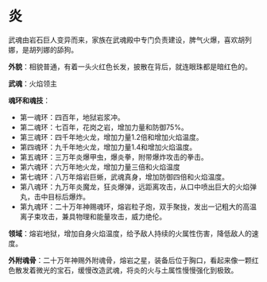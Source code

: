 # 炎

武魂由岩石巨人变异而来，家族在武魂殿中专门负责建设，脾气火爆，喜欢胡列娜，是胡列娜的舔狗。

**外貌**：相貌普通，有着一头火红色长发，披散在背后，就连眼珠都是暗红色的。

**武魂**：火焰领主

**魂环和魂技**：
* 第一魂环：四百年，地狱岩浆冲。
* 第二魂环：七百年，花岗之岩，增加力量和防御75%。
* 第三魂环：四千年地火龙，增加力量1.2倍和增加火焰温度。
* 第四魂环：九千年地火龙，增加力量1.4和增加火焰温度。
* 第五魂环：三万年炎爆甲虫，爆炎拳，附带爆炸攻击的拳击。
* 第六魂环：六万年地火龙，增加力量三倍和火焰温度
* 第七魂环：八万年熔岩巨蜥，武魂真身，增加防御四倍和火焰温度。
* 第八魂环：九万年炎魔龙，狂炎爆弹，远距离攻击，从口中喷出巨大的火焰弹丸，击中目标后爆炸。
* 第九魂环：二十万年神赐魂环，熔岩粒子炮，双手聚拢，发出一记粗大的高温离子束攻击，兼具物理和能量攻击，威力绝伦。

**领域**：熔岩地狱，增加自身火焰温度，给予敌人持续的火属性伤害，降低敌人的速度。

**外附魂骨**：二十万年神赐外附魂骨，熔岩之星，装备后位于胸口，看起来像一颗红色散发着微光的宝石，缓慢改造武魂，将炎的火与土属性慢慢强化到极致。